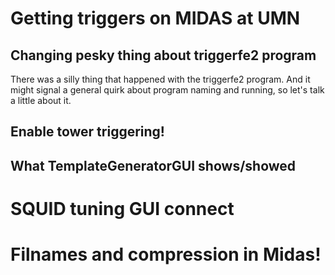 Getting triggers on MIDAS at UMN
================================

Changing pesky thing about triggerfe2 program
---------------------------------------------

There was a silly thing that happened with the triggerfe2 program.  And it might signal a general
quirk about program naming and running, so let's talk a little about it. 

Enable tower triggering!
------------------------

What TemplateGeneratorGUI shows/showed
--------------------------------------

SQUID tuning GUI connect
========================

Filnames and compression in Midas!
==================================
